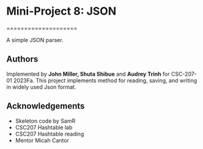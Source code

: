# Mini-Project 8: JSON

====================

A simple JSON parser.

## Authors

Implemented by **John Miller, Shuta Shibue** and **Audrey Trinh** for CSC-207-01 2023Fa.
This project implements method for reading, saving, and writing in widely used Json format.

## Acknowledgements

* Skeleton code by SamR
* CSC207 Hashtable lab
* CSC207 Hashtable reading
* Mentor Micah Cantor
